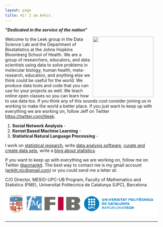 ```yaml
---
layout: page
title: Hi! I am Ankit.
---
```

***"Dedicated in the service of the nation"***


<div style="float: right; margin-right:15px">
    <a href="https://www.github.com/ankitbit"><img src="../images/" width="200" height="200"></a>
</div>

Welcome to the Leek group in the Data Science Lab and the Department of Biostatistics at the Johns Hopkins Bloomberg School of Health. We are a group of researchers, educators, and data scientists using data to solve problems in molecular biology, human health, meta-research, education, and anything else we think could be useful for the world. We produce data tools and code that you can use for your projects as well. We teach online open classes so you can learn how to use data too. If you think any of this sounds cool consider joining us in working to make the world a better place. If you just want to keep up with everything we are working on, follow Jeff on Twitter https://twitter.com/jtleek.

1. __Social Network Analysis__ - 
2. __Kernel Based Machine Learning__ -  
3. __Statistical Natural Language Processing__ -  

I work on [statistical research](/papers), write [data analysis software](/software), [curate and create data sets](/data), write a [blog about statistics](http://simplystatistics.org).

If you want to keep up with everything we are working on, follow me on Twitter [@acmankit](http://twitter.com/acmankit). The best way to contact me is my gmail account (ankitt.nic@gmail.com) or you could send me a letter at:

C/O Director, MESIO-UPC-UB Program,
Faculty of Mathematics and Statistics (FME),
Universitat Politecnica de Catalunya (UPC), Barcelona

<div>
    <a href="https://www.github.com/ankitbit"><img src="../images/identity.png"></a>
</div>


------


